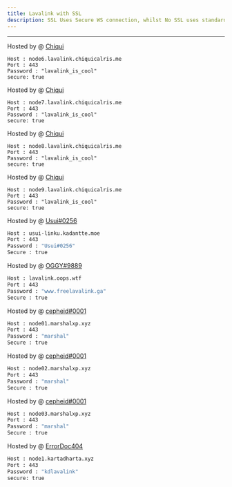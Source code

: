 ```yaml
---
title: Lavalink with SSL
description: SSL Uses Secure WS connection, whilst No SSL uses standard WS. if you want to use the SSL lavalink you need to make sure your bot uses that protocol.
---
```


---


Hosted by @ [Chiqui](https://ko-fi.com/chiquidev)
```
Host : node6.lavalink.chiquicalris.me
Port : 443
Password : "lavalink_is_cool"
secure: true
```
Hosted by @ [Chiqui](https://ko-fi.com/chiquidev)
```
Host : node7.lavalink.chiquicalris.me
Port : 443
Password : "lavalink_is_cool"
secure: true
```
Hosted by @ [Chiqui](https://ko-fi.com/chiquidev)
```
Host : node8.lavalink.chiquicalris.me
Port : 443
Password : "lavalink_is_cool"
secure: true
```
Hosted by @ [Chiqui](https://ko-fi.com/chiquidev)
```
Host : node9.lavalink.chiquicalris.me
Port : 443
Password : "lavalink_is_cool"
secure: true
```
Hosted by @ [Usui#0256](https://kadantte.moe)
```bash
Host : usui-linku.kadantte.moe
Port : 443
Password : "Usui#0256"
Secure : true
```
Hosted by @ [OGGY#9889](https://bit.ly/freelavalink)
```bash
Host : lavalink.oops.wtf
Port : 443
Password : "www.freelavalink.ga"
Secure : true
```
Hosted by @ [cepheid#0001](https://marshalxp.xyz)
```bash
Host : node01.marshalxp.xyz
Port : 443
Password : "marshal"
Secure : true
```
Hosted by @ [cepheid#0001](https://marshalxp.xyz)
```bash
Host : node02.marshalxp.xyz
Port : 443
Password : "marshal"
Secure : true
```
Hosted by @ [cepheid#0001](https://marshalxp.xyz)
```bash
Host : node03.marshalxp.xyz
Port : 443
Password : "marshal"
Secure : true
```
Hosted by @ [ErrorDoc404](https://github.com/ErrorDoc404)
```bash
Host : node1.kartadharta.xyz
Port : 443
Password : "kdlavalink"
secure: true
```
